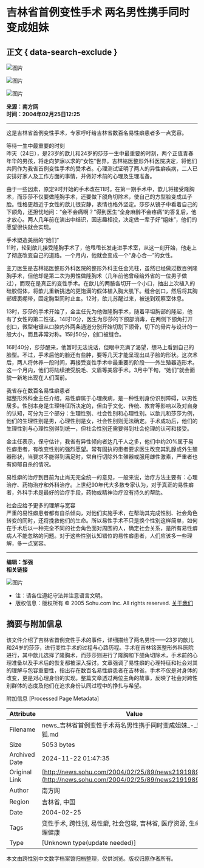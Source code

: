 # 吉林省首例变性手术 两名男性携手同时变成姐妹

## 正文 { data-search-exclude }


![图片](https://images.sohu.com/ccc.gif)

![图片](https://images.sohu.com/uiue/sohu_logo/2005/sohu_logo2.gif)

![图片](https://images.sohu.com/uiue/sohu_logo/2005/news_logo2.gif)

**来源：南方网**  
**时间：2004年02月25日12:25**  

---

这是吉林省首例变性手术，专家呼吁给吉林省数百名易性癖患者多一点宽容。

等待一生中最重要的时刻  
昨天（24日），是23岁的歆儿和24岁的莎莎一生中最重要的时刻，两个正值青春年华的男孩，将走向梦寐以求的“女性”世界。吉林铭医整形外科医院决定，将他们共同作为我省首例变性手术的受术者。心理测试证明了两人的异性癖疾病，二人已安排好家人及工作方面的事情，并做好术前的心理及生理准备。

由于一些因素，原定9时开始的手术改在11时。在第一期手术中，歆儿将接受隆胸术，而莎莎不仅要做隆胸手术，还要做下颌角切除术，使自己的方型脸变成瓜子脸。性格更趋近于女性的歆儿很安静，表情也格外坚定。莎莎从镜子中看着自己的下颌角，还担忧地问：“会不会痛啊？”得到医生“全身麻醉不会疼痛”的答复后，他才放心。两人几年前在演出中结识，因志趣相投，决定做一辈子好“姐妹”，他们的愿望很快就会实现。

手术塑造美丽的“她们”  
11时，轮到歆儿接受隆胸手术了，他甩甩长发走进手术室，从这一刻开始，他走上了彻底改变自己的道路。一个月内，他就会变成一个“身心合一”的女性。

主刀医生是吉林铭医整形外科医院的整形外科主任金光柱，虽然已经做过数百例隆胸手术，但他却是第二次为男性做隆胸术（几年前他曾经给外省的一位男子做过），而现在是真正的变性手术。在歆儿的两腋各切开一个小口，抽出上次植入的硅胶假体，将歆儿重新挑选的更饱满的假体植入胸大肌下。缝合创口，然后将其胸部缠裹绷带，固定胸型同时止血。12时，歆儿苏醒过来，被送到观察室休息。

13时，莎莎的手术开始了，金主任先为他做隆胸手术，随着平坦胸部的隆起，他有了女性的第二性征。14时10分，医生为莎莎的下颌部消毒，在两侧下颌角打开创口，微型电锯从口腔内外两条通道分别开始切割下颌骨，切下的骨片与设计的一般大小，而且非常对称。15时50分，创口被缝合。

16时40分，莎莎醒来，他暂时无法说话，但眼中充满了渴望，想马上看到自己的脸型。不过，手术后他的脸还有些肿，要等几天才能呈现出瓜子脸的形状。这次术后，两人将休养一段时间，再接受变性手术中最重要的阶段——外生殖器造形术。这一个月内，他们将陆续接受脱毛、文眉等美容手术。3月中下旬，“她们”就会面貌一新地出现在人们面前。

我省存在数百名易性癖患者  
据整形外科金主任介绍，易性癖属于心理疾病，是一种性别身份识别障碍，以男性居多。性别本身是生理特征所决定的，但由于文化、传统、教育等影响以及对自身的认知，可分为三个部分：生理性别、社会性别和心理性别。以歆儿和莎莎为例，他们的生理性别是男，心理性别是女，社会性别则无法确定。手术成功后，他们的生理性别与心理性别得到统一，但社会性别还需要得到社会伦理的认可和接受。

金主任表示，保守估计，我省有异性倾向者达几千人之多，他们中约20%属于易性癖患者，有改变性别的强烈愿望。常有固执的患者要求医生改变其乳腺或外生殖器形状，当要求不能得到满足时，常自行切除外生殖器或服用雌性激素，严重者也有抑郁自杀的情况。

易性癖的治疗到目前为止尚无完全统一的意见，一般来说，治疗方法主要有：心理治疗、药物治疗和外科治疗。上世纪90年代大多数专家认为，对于真正的易性癖者，外科手术是最好的治疗手段，药物或精神治疗没有持久的帮助。

社会应给予更多的理解与宽容  
严重的易性癖患者都有自杀倾向，对他们实施手术，在帮助其完成性别、社会角色转变的同时，还将挽救他们的生命。所以易性手术不只是换个性别这样简单，如何在手术后以一种完全不同的社会角色面对周围的人，确定社会关系，是所有易性癖病人不能忽略的问题。对于这些性别认知错位的易性癖患者，人们应该多一些理解，多一点宽容。

---

**编辑：邹强**  
**相关链接**  

![图片](https://images.sohu.com/ccc.gif)  

* 注：请各位遵纪守法并注意语言文明。  
* 版权信息：版权所有 © 2005 Sohu.com Inc. All rights reserved. [关于我们](https://www.sohu.com/about/)

## 摘要与附加信息

<!-- tcd_abstract -->
该文件介绍了吉林省首例变性手术的事件，详细描绘了两名男性——23岁的歆儿和24岁的莎莎，进行变性手术的过程与心路历程。手术在吉林铭医整形外科医院进行，其中歆儿选择了隆胸术，而莎莎则进行了隆胸和下颌角切除术，手术前的心理准备以及手术后的恢复都被深入探讨。文章强调了易性癖的心理特征和社会对其的理解与包容重要性，指出存在数百名易性癖患者在吉林省。手术不仅是对身体的改变，更是对心理身份的实现。整篇文章透过两位主角的故事，反映了社会对跨性别群体的态度及他们在追求身份认同过程中的挣扎与希望。
<!-- tcd_abstract_end -->

附加信息 [Processed Page Metadata]

| Attribute       | Value                                  |
|-----------------|----------------------------------------|
| Filename        | news_吉林省首例变性手术两名男性携手同时变成姐妹_-_新闻-_搜狐.md                             |
| Size            | 5053 bytes                           |
| Archived Date   | 2024-11-22 01:47:35                             |
| Original Link   | [http://news.sohu.com/2004/02/25/89/news219198956.shtml](http://news.sohu.com/2004/02/25/89/news219198956.shtml)                       |
| Author          | 南方网                               |
| Region          | 吉林省, 中国                               |
| Date            | 2004-02-25                                 |
| Tags            | 变性手术, 跨性别, 易性癖, 社会包容, 吉林省, 医疗资源, 生命故事, 心理健康                                 |
| Type            | [Unknown type(update needed)]                                 |
<!-- tcd_table_end -->

本文由跨性别中文数字档案馆归档整理，仅供浏览。版权归原作者所有。
